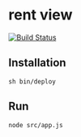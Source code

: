 # rent view

[![Build Status](https://travis-ci.org/mrsuh/rent-view.svg?branch=master)](https://travis-ci.org/mrsuh/rent-view)

## Installation
```
sh bin/deploy
```

## Run
```
node src/app.js
```